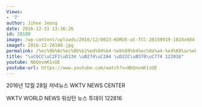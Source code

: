 ```yaml
---
Views:
- '7'
author: Jihee Jeong
date: 2016-12-31 13:36:26
id: 28180
image: /wp-content/uploads/2016/12/0023-KORUS-at-TCC-20150919-1024x684.jpg
imagef: 2016-12-28180.jpg
permalink: /%ec%9b%8c%ec%8b%b1%ed%84%b4-%eb%89%b4%ec%8a%a4-%ed%88%ac%eb%8d%b0%ec%9d%b4-122316-2/
title: "\uC6CC\uC2F1\uD134 \uB274\uC2A4 \uD22C\uB370\uC774 122816"
youtube: NbQnvmK1sUE
youtube-url: https://www.youtube.com/watch?v=NbQnvmK1sUE
---
```


2016년 12월 28일 저녁뉴스 WKTV NEWS CENTER
  
WKTV WORLD NEWS 워싱턴 뉴스 투데이 122816